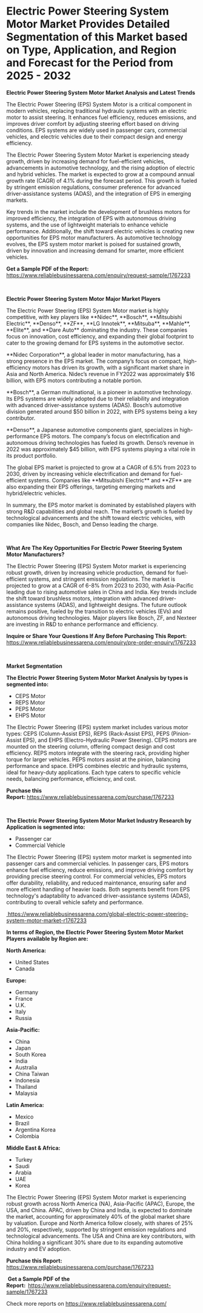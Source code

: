 <p><h1>Electric Power Steering System Motor Market Provides Detailed Segmentation of this Market based on Type, Application, and Region and Forecast for the Period from 2025 - 2032</h1></p><p><strong>Electric Power Steering System Motor Market Analysis and Latest Trends</strong></p>
<p><p>The Electric Power Steering (EPS) System Motor is a critical component in modern vehicles, replacing traditional hydraulic systems with an electric motor to assist steering. It enhances fuel efficiency, reduces emissions, and improves driver comfort by adjusting steering effort based on driving conditions. EPS systems are widely used in passenger cars, commercial vehicles, and electric vehicles due to their compact design and energy efficiency.</p><p>The Electric Power Steering System Motor Market is experiencing steady growth, driven by increasing demand for fuel-efficient vehicles, advancements in automotive technology, and the rising adoption of electric and hybrid vehicles. The market is expected to grow at a compound annual growth rate (CAGR) of 4.1% during the forecast period. This growth is fueled by stringent emission regulations, consumer preference for advanced driver-assistance systems (ADAS), and the integration of EPS in emerging markets.</p><p>Key trends in the market include the development of brushless motors for improved efficiency, the integration of EPS with autonomous driving systems, and the use of lightweight materials to enhance vehicle performance. Additionally, the shift toward electric vehicles is creating new opportunities for EPS motor manufacturers. As automotive technology evolves, the EPS system motor market is poised for sustained growth, driven by innovation and increasing demand for smarter, more efficient vehicles.</p></p>
<p><strong>Get a Sample PDF of the Report:&nbsp;</strong> <a href="https://www.reliablebusinessarena.com/enquiry/request-sample/1767233?utm_campaign=1905&utm_medium=2&utm_source=Github&utm_content=ia&utm_term=23012025&utm_id=electric-power-steering-system-motor">https://www.reliablebusinessarena.com/enquiry/request-sample/1767233</a></p>
<p>&nbsp;</p>
<p><strong>Electric Power Steering System Motor Major Market Players</strong></p>
<p><p>The Electric Power Steering (EPS) System Motor market is highly competitive, with key players like **Nidec**, **Bosch**, **Mitsubishi Electric**, **Denso**, **ZF**, **LG Innotek**, **Mitsuba**, **Mahle**, **Elite**, and **Dare Auto** dominating the industry. These companies focus on innovation, cost efficiency, and expanding their global footprint to cater to the growing demand for EPS systems in the automotive sector.</p><p>**Nidec Corporation**, a global leader in motor manufacturing, has a strong presence in the EPS market. The company’s focus on compact, high-efficiency motors has driven its growth, with a significant market share in Asia and North America. Nidec’s revenue in FY2022 was approximately $16 billion, with EPS motors contributing a notable portion.</p><p>**Bosch**, a German multinational, is a pioneer in automotive technology. Its EPS systems are widely adopted due to their reliability and integration with advanced driver-assistance systems (ADAS). Bosch’s automotive division generated around $50 billion in 2022, with EPS systems being a key contributor.</p><p>**Denso**, a Japanese automotive components giant, specializes in high-performance EPS motors. The company’s focus on electrification and autonomous driving technologies has fueled its growth. Denso’s revenue in 2022 was approximately $45 billion, with EPS systems playing a vital role in its product portfolio.</p><p>The global EPS market is projected to grow at a CAGR of 6.5% from 2023 to 2030, driven by increasing vehicle electrification and demand for fuel-efficient systems. Companies like **Mitsubishi Electric** and **ZF** are also expanding their EPS offerings, targeting emerging markets and hybrid/electric vehicles.</p><p>In summary, the EPS motor market is dominated by established players with strong R&D capabilities and global reach. The market’s growth is fueled by technological advancements and the shift toward electric vehicles, with companies like Nidec, Bosch, and Denso leading the charge.</p></p>
<p>&nbsp;</p>
<p><strong>What Are The Key Opportunities For Electric Power Steering System Motor Manufacturers?</strong></p>
<p><p>The Electric Power Steering (EPS) System Motor market is experiencing robust growth, driven by increasing vehicle production, demand for fuel-efficient systems, and stringent emission regulations. The market is projected to grow at a CAGR of 6-8% from 2023 to 2030, with Asia-Pacific leading due to rising automotive sales in China and India. Key trends include the shift toward brushless motors, integration with advanced driver-assistance systems (ADAS), and lightweight designs. The future outlook remains positive, fueled by the transition to electric vehicles (EVs) and autonomous driving technologies. Major players like Bosch, ZF, and Nexteer are investing in R&D to enhance performance and efficiency.</p></p>
<p><strong>Inquire or Share Your Questions If Any Before Purchasing This Report:</strong> <a href="https://www.reliablebusinessarena.com/enquiry/pre-order-enquiry/1767233?utm_campaign=1905&utm_medium=2&utm_source=Github&utm_content=ia&utm_term=23012025&utm_id=electric-power-steering-system-motor">https://www.reliablebusinessarena.com/enquiry/pre-order-enquiry/1767233</a></p>
<p>&nbsp;</p>
<p><strong>Market Segmentation</strong></p>
<p><strong>The Electric Power Steering System Motor Market Analysis by types is segmented into:</strong></p>
<p><ul><li>CEPS Motor</li><li>REPS Motor</li><li>PEPS Motor</li><li>EHPS Motor</li></ul></p>
<p><p>The Electric Power Steering (EPS) system market includes various motor types: CEPS (Column-Assist EPS), REPS (Rack-Assist EPS), PEPS (Pinion-Assist EPS), and EHPS (Electro-Hydraulic Power Steering). CEPS motors are mounted on the steering column, offering compact design and cost efficiency. REPS motors integrate with the steering rack, providing higher torque for larger vehicles. PEPS motors assist at the pinion, balancing performance and space. EHPS combines electric and hydraulic systems, ideal for heavy-duty applications. Each type caters to specific vehicle needs, balancing performance, efficiency, and cost.</p></p>
<p><strong>Purchase this Report:&nbsp;</strong><a href="https://www.reliablebusinessarena.com/purchase/1767233?utm_campaign=1905&utm_medium=2&utm_source=Github&utm_content=ia&utm_term=23012025&utm_id=electric-power-steering-system-motor">https://www.reliablebusinessarena.com/purchase/1767233</a></p>
<p>&nbsp;</p>
<p><strong>The Electric Power Steering System Motor Market Industry Research by Application is segmented into:</strong></p>
<p><ul><li>Passenger car</li><li>Commercial Vehicle</li></ul></p>
<p><p>The Electric Power Steering (EPS) system motor market is segmented into passenger cars and commercial vehicles. In passenger cars, EPS motors enhance fuel efficiency, reduce emissions, and improve driving comfort by providing precise steering control. For commercial vehicles, EPS motors offer durability, reliability, and reduced maintenance, ensuring safer and more efficient handling of heavier loads. Both segments benefit from EPS technology's adaptability to advanced driver-assistance systems (ADAS), contributing to overall vehicle safety and performance.</p></p>
<p><a href="https://www.reliablebusinessarena.com/global-electric-power-steering-system-motor-market-r1767233?utm_campaign=1905&utm_medium=2&utm_source=Github&utm_content=ia&utm_term=23012025&utm_id=electric-power-steering-system-motor">&nbsp;https://www.reliablebusinessarena.com/global-electric-power-steering-system-motor-market-r1767233</a></p>
<p><strong>In terms of Region, the Electric Power Steering System Motor Market Players available by Region are:</strong></p>
<p>
    <p> <strong> North America: </strong>
        <ul>
            <li>United States</li>
            <li>Canada</li>
        </ul>
        </p> 
    <p> <strong> Europe: </strong>
        <ul>
            <li>Germany</li>
            <li>France</li>
            <li>U.K.</li>
            <li>Italy</li>
            <li>Russia</li>
        </ul>
        </p> 
    <p> <strong> Asia-Pacific: </strong>
        <ul>
            <li>China</li>
            <li>Japan</li>
            <li>South Korea</li>
            <li>India</li>
            <li>Australia</li>
            <li>China Taiwan</li>
            <li>Indonesia</li>
            <li>Thailand</li>
            <li>Malaysia</li>
        </ul>
        </p> 
    <p> <strong> Latin America: </strong>
        <ul>
            <li>Mexico</li>
            <li>Brazil</li>
            <li>Argentina Korea</li>
            <li>Colombia</li>
        </ul>
        </p> 
    <p> <strong> Middle East & Africa: </strong>
        <ul>
            <li>Turkey</li>
            <li>Saudi</li>
            <li>Arabia</li>
            <li>UAE</li>
            <li>Korea</li>
        </ul>
    </p>
    </p>
<p><p>The Electric Power Steering (EPS) System Motor market is experiencing robust growth across North America (NA), Asia-Pacific (APAC), Europe, the USA, and China. APAC, driven by China and India, is expected to dominate the market, accounting for approximately 40% of the global market share by valuation. Europe and North America follow closely, with shares of 25% and 20%, respectively, supported by stringent emission regulations and technological advancements. The USA and China are key contributors, with China holding a significant 30% share due to its expanding automotive industry and EV adoption.</p></p>
<p><strong>Purchase this Report: </strong><a href="https://www.reliablebusinessarena.com/purchase/1767233?utm_campaign=1905&utm_medium=2&utm_source=Github&utm_content=ia&utm_term=23012025&utm_id=electric-power-steering-system-motor">https://www.reliablebusinessarena.com/purchase/1767233</a></p>
<p>&nbsp;<strong>Get a Sample PDF of the Report:&nbsp;&nbsp;</strong><a href="https://www.reliablebusinessarena.com/enquiry/request-sample/1767233?utm_campaign=1905&utm_medium=2&utm_source=Github&utm_content=ia&utm_term=23012025&utm_id=electric-power-steering-system-motor">https://www.reliablebusinessarena.com/enquiry/request-sample/1767233</a></p>
<p><strong></strong></p>
<p>Check more reports on <a href="https://www.reliablebusinessarena.com/?utm_campaign=1905&utm_medium=2&utm_source=Github&utm_content=ia&utm_term=23012025&utm_id=electric-power-steering-system-motor">https://www.reliablebusinessarena.com/</a></p>